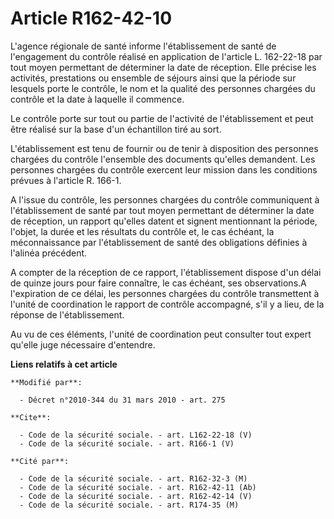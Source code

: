 # Article R162-42-10

L'agence régionale de santé informe l'établissement de santé de l'engagement du contrôle réalisé en application de l'article
L. 162-22-18 par tout moyen permettant de déterminer la date de réception. Elle précise les activités, prestations ou
ensemble de séjours ainsi que la période sur lesquels porte le contrôle, le nom et la qualité des personnes chargées du
contrôle et la date à laquelle il commence. 

Le contrôle porte sur tout ou partie de l'activité de l'établissement et peut être réalisé sur la base d'un échantillon tiré
au sort.

L'établissement est tenu de fournir ou de tenir à disposition des personnes chargées du contrôle l'ensemble des documents
qu'elles demandent. Les personnes chargées du contrôle exercent leur mission dans les conditions prévues à l'article R.
166-1.

A l'issue du contrôle, les personnes chargées du contrôle communiquent à l'établissement de santé par tout moyen permettant
de déterminer la date de réception, un rapport qu'elles datent et signent mentionnant la période, l'objet, la durée et les
résultats du contrôle et, le cas échéant, la méconnaissance par l'établissement de santé des obligations définies à l'alinéa
précédent.

A compter de la réception de ce rapport, l'établissement dispose d'un délai de quinze jours pour faire connaître, le cas
échéant, ses observations.A l'expiration de ce délai, les personnes chargées du contrôle transmettent à l'unité de
coordination le rapport de contrôle accompagné, s'il y a lieu, de la réponse de l'établissement. 

Au vu de ces éléments, l'unité de coordination peut consulter tout expert qu'elle juge nécessaire d'entendre.

**Liens relatifs à cet article**

	**Modifié par**:

	  - Décret n°2010-344 du 31 mars 2010 - art. 275

	**Cite**:

	  - Code de la sécurité sociale. - art. L162-22-18 (V)
	  - Code de la sécurité sociale. - art. R166-1 (V)

	**Cité par**:

	  - Code de la sécurité sociale. - art. R162-32-3 (M)
	  - Code de la sécurité sociale. - art. R162-42-11 (Ab)
	  - Code de la sécurité sociale. - art. R162-42-14 (V)
	  - Code de la sécurité sociale. - art. R174-35 (M)
